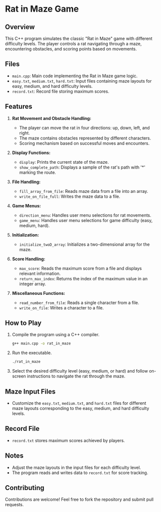 # Rat in Maze Game

## Overview
This C++ program simulates the classic "Rat in Maze" game with different difficulty levels. The player controls a rat navigating through a maze, encountering obstacles, and scoring points based on movements.

## Files
- `main.cpp`: Main code implementing the Rat in Maze game logic.
- `easy.txt`, `medium.txt`, `hard.txt`: Input files containing maze layouts for easy, medium, and hard difficulty levels.
- `record.txt`: Record file storing maximum scores.

## Features
1. **Rat Movement and Obstacle Handling:**
   - The player can move the rat in four directions: up, down, left, and right.
   - The maze contains obstacles represented by different characters.
   - Scoring mechanism based on successful moves and encounters.

2. **Display Functions:**
   - `display`: Prints the current state of the maze.
   - `show_complete_path`: Displays a sample of the rat's path with '*' marking the route.

3. **File Handling:**
   - `fill_array_from_file`: Reads maze data from a file into an array.
   - `write_on_file_full`: Writes the maze data to a file.

4. **Game Menus:**
   - `direction_menu`: Handles user menu selections for rat movements.
   - `game_menu`: Handles user menu selections for game difficulty (easy, medium, hard).

5. **Initialization:**
   - `initialize_twoD_array`: Initializes a two-dimensional array for the maze.

6. **Score Handling:**
   - `max_score`: Reads the maximum score from a file and displays relevant information.
   - `return_max_index`: Returns the index of the maximum value in an integer array.

7. **Miscellaneous Functions:**
   - `read_number_from_file`: Reads a single character from a file.
   - `write_on_file`: Writes a character to a file.

## How to Play
1. Compile the program using a C++ compiler.
   ```bash
   g++ main.cpp -o rat_in_maze
   ```
2. Run the executable.
   ```bash
   ./rat_in_maze
   ```
3. Select the desired difficulty level (easy, medium, or hard) and follow on-screen instructions to navigate the rat through the maze.

## Maze Input Files
- Customize the `easy.txt`, `medium.txt`, and `hard.txt` files for different maze layouts corresponding to the easy, medium, and hard difficulty levels.

## Record File
- `record.txt` stores maximum scores achieved by players.

## Notes
- Adjust the maze layouts in the input files for each difficulty level.
- The program reads and writes data to `record.txt` for score tracking.

## Contributing
Contributions are welcome! Feel free to fork the repository and submit pull requests.